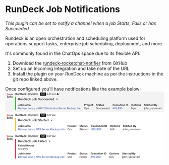 # RunDeck Job Notifications

_This plugin can be set to notify a channel when a job Starts, Fails or has Succeeded_

Rundeck is an open orchestration and scheduling platform used for operations support tasks, enterprise job scheduling, deployment, and more.

It's commonly found in the ChatOps space due to its flexible API.

1. Download the [rundeck-rocketchat-notifier](https://github.com/jszaszvari/rundeck-rocketchat-notifier) from GitHub
2. Set up an Incoming Integration and take note of the URL
3. Install the plugin on your RunDeck machine as per the instructions in the git repo linked above.

Once configured you'll have notifications like the example below: ![image](../../.gitbook/assets/RunDeck.png)

